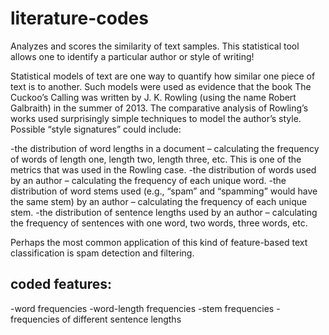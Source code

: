 # literature-codes
Analyzes and scores the similarity of text samples.  This statistical tool allows one to identify a particular author or style of writing!

Statistical models of text are one way to quantify how similar one piece of text is to another. Such models were used as evidence that the book The Cuckoo’s Calling was written by J. K. Rowling (using the name Robert Galbraith) in the summer of 2013.
The comparative analysis of Rowling’s works used surprisingly simple techniques to model the author’s style. Possible “style signatures” could include:

-the distribution of word lengths in a document – calculating the frequency of words of length one, length two, length three, etc. This is one of the metrics that was used in the Rowling case.
-the distribution of words used by an author – calculating the frequency of each unique word.
-the distribution of word stems used (e.g., “spam” and “spamming” would have the same stem) by an author – calculating the frequency of each unique stem.
-the distribution of sentence lengths used by an author – calculating the frequency of sentences with one word, two words, three words, etc.

Perhaps the most common application of this kind of feature-based text classification is spam detection and filtering.


## coded features:
-word frequencies
-word-length frequencies
-stem frequencies
-frequencies of different sentence lengths


